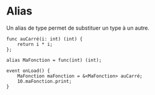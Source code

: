 # Alias
Un alias de type permet de substituer un type à un autre.
```grimoire
func auCarré(i: int) (int) {
	return i * i;
};

alias MaFonction = func(int) (int);

event onLoad() {
    MaFonction maFonction = &<MaFonction> auCarré;
	10.maFonction.print;
}
```